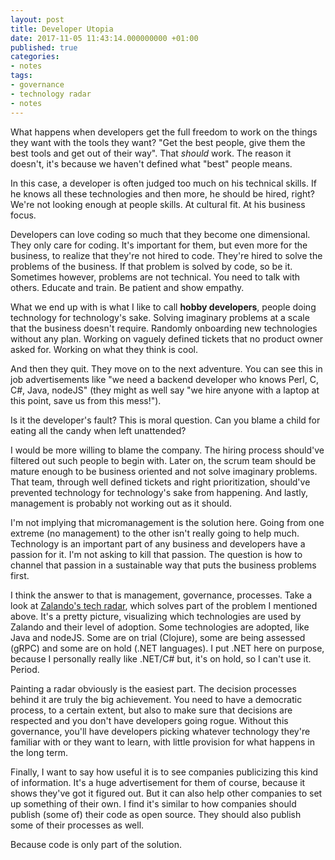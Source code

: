 ```yaml
---
layout: post
title: Developer Utopia
date: 2017-11-05 11:43:14.000000000 +01:00
published: true
categories:
- notes
tags:
- governance
- technology radar
- notes
---
```


What happens when developers get the full freedom to work on the things they want with the tools they want? "Get the best people, give them the best tools and get out of their way". That <em>should</em> work. The reason it doesn't, it's because we haven't defined what "best" people means.<!--more-->

In this case, a developer is often judged too much on his technical skills. If he knows all these technologies and then more, he should be hired, right? We're not looking enough at people skills. At cultural fit. At his business focus.

Developers can love coding so much that they become one dimensional. They only care for coding. It's important for them, but even more for the business, to realize that they're not hired to code. They're hired to solve the problems of the business. If that problem is solved by code, so be it. Sometimes however, problems are not technical. You need to talk with others. Educate and train. Be patient and show empathy.

What we end up with is what I like to call <strong>hobby developers</strong>, people doing technology for technology's sake. Solving imaginary problems at a scale that the business doesn't require. Randomly onboarding new technologies without any plan. Working on vaguely defined tickets that no product owner asked for. Working on what they think is cool.

And then they quit. They move on to the next adventure. You can see this in job advertisements like "we need a backend developer who knows Perl, C, C#, Java, nodeJS" (they might as well say "we hire anyone with a laptop at this point, save us from this mess!").

Is it the developer's fault? This is moral question. Can you blame a child for eating all the candy when left unattended?

I would be more willing to blame the company. The hiring process should've filtered out such people to begin with. Later on, the scrum team should be mature enough to be business oriented and not solve imaginary problems. That team, through well defined tickets and right prioritization, should've prevented technology for technology's sake from happening. And lastly, management is probably not working out as it should.

I'm not implying that micromanagement is the solution here. Going from one extreme (no management) to the other isn't really going to help much. Technology is an important part of any business and developers have a passion for it. I'm not asking to kill that passion. The question is how to channel that passion in a sustainable way that puts the business problems first.

I think the answer to that is management, governance, processes. Take a look at <a href="https://zalando.github.io/tech-radar/" target="_blank" rel="noopener">Zalando's tech radar</a>, which solves part of the problem I mentioned above. It's a pretty picture, visualizing which technologies are used by Zalando and their level of adoption. Some technologies are adopted, like Java and nodeJS. Some are on trial (Clojure), some are being assessed (gRPC) and some are on hold (.NET languages). I put .NET here on purpose, because I personally really like .NET/C# but, it's on hold, so I can't use it. Period.

Painting a radar obviously is the easiest part. The decision processes behind it are truly the big achievement. You need to have a democratic process, to a certain extent, but also to make sure that decisions are respected and you don't have developers going rogue. Without this governance, you'll have developers picking whatever technology they're familiar with or they want to learn, with little provision for what happens in the long term.

Finally, I want to say how useful it is to see companies publicizing this kind of information. It's a huge advertisement for them of course, because it shows they've got it figured out. But it can also help other companies to set up something of their own. I find it's similar to how companies should publish (some of) their code as open source. They should also publish some of their processes as well.

Because code is only part of the solution.
